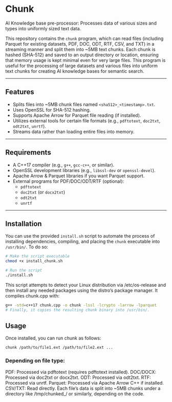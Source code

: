 
# Chunk 

AI Knowledge base pre-processor:
Processes data of various sizes and types into uniformly sized text data. 

This repository contains the `chunk` program, which can read files (including Parquet for existing datasets, PDF, DOC, ODT, RTF, CSV, and TXT) in a streaming manner and split them into ~5MB text chunks. Each chunk is hashed (SHA-512) and saved to an output directory or location, ensuring that memory usage is kept minimal even for very large files.
This program is useful for the processing of large datasets and various files into uniform text chunks for creating AI knowledge bases for semantic search.   

---

## Features

- Splits files into ~5MB chunk files named `<sha512>_<timestamp>.txt`.
- Uses OpenSSL for SHA-512 hashing.
- Supports Apache Arrow for Parquet file reading (if installed).
- Utilizes external tools for certain file formats (e.g., `pdftotext`, `doc2txt`, `odt2txt`, `unrtf`).
- Streams data rather than loading entire files into memory.

---

## Requirements

- A C++17 compiler (e.g., `g++`, `gcc-c++`, or similar).
- OpenSSL development libraries (e.g., `libssl-dev` or `openssl-devel`).
- Apache Arrow & Parquet libraries if you want Parquet support.
- External programs for PDF/DOC/ODT/RTF (optional):
  - `pdftotext`  
  - `doc2txt` (or `docx2txt`)  
  - `odt2txt`  
  - `unrtf`  

---

## Installation

You can use the provided `install.sh` script to automate the process of installing dependencies, compiling, and placing the `chunk` executable into `/usr/bin/`. To do so:

```bash
# Make the script executable
chmod +x install_chunk.sh

# Run the script 
./install.sh 
```

This script attempts to detect your Linux distribution via /etc/os-release and then install any needed packages using the distro’s package manager. It compiles chunk.cpp with:

```bash
g++ -std=c++17 chunk.cpp -o chunk -lssl -lcrypto -larrow -lparquet
# Finally, it copies the resulting chunk binary into /usr/bin/.
```

## Usage
Once installed, you can run chunk as follows:

```bash
chunk /path/to/file1.ext /path/to/file2.ext ...
```
### Depending on file type:

PDF: Processed via pdftotext (requires pdftotext installed).
DOC/DOCX: Processed via doc2txt or docx2txt.
ODT: Processed via odt2txt.
RTF: Processed via unrtf.
Parquet: Processed via Apache Arrow C++ if installed.
CSV/TXT: Read directly.
Each file’s data is split into ~5MB chunks under a directory like /tmp/chunked_<timestamp>/ or similarly, depending on the code.
